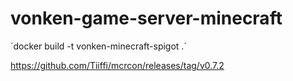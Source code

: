 # vonken-game-server-minecraft

´docker build -t vonken-minecraft-spigot .´


https://github.com/Tiiffi/mcrcon/releases/tag/v0.7.2
